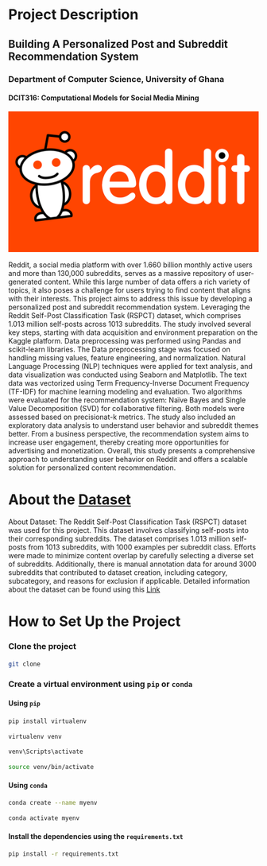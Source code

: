 # Project Description

## Building A Personalized Post and Subreddit Recommendation System 

### Department of Computer Science, University of Ghana 

#### DCIT316: Computational Models for Social Media Mining 
![reddit](/reddit.png)

Reddit, a social media platform with over 1.660 billion monthly active users and more than
130,000 subreddits, serves as a massive repository of user-generated content. While this large
number of data offers a rich variety of topics, it also poses a challenge for users trying to find
content that aligns with their interests. This project aims to address this issue by developing a
personalized post and subreddit recommendation system. Leveraging the Reddit Self-Post
Classification Task (RSPCT) dataset, which comprises 1.013 million self-posts across 1013
subreddits.
The study involved several key steps, starting with data acquisition and environment preparation
on the Kaggle platform. Data preprocessing was performed using Pandas and scikit-learn
libraries. The Data preprocessing stage was focused on handling missing values, feature
engineering, and normalization. Natural Language Processing (NLP) techniques were applied for
text analysis, and data visualization was conducted using Seaborn and Matplotlib. The text data
was vectorized using Term Frequency-Inverse Document Frequency (TF-IDF) for machine
learning modeling and evaluation.
Two algorithms were evaluated for the recommendation system: Naïve Bayes and Single Value
Decomposition (SVD) for collaborative filtering. Both models were assessed based on precisionat-k metrics. The study also included an exploratory data analysis to understand user behavior
and subreddit themes better.
From a business perspective, the recommendation system aims to increase user engagement,
thereby creating more opportunities for advertising and monetization. Overall, this study presents
a comprehensive approach to understanding user behavior on Reddit and offers a scalable
solution for personalized content recommendation.

# About the [Dataset](https://www.kaggle.com/datasets/mswarbrickjones/reddit-selfposts)

About Dataset: The Reddit Self-Post Classification Task (RSPCT) dataset was used for this project. This dataset involves classifying self-posts into their corresponding subreddits. The dataset comprises 1.013 million self-posts from 1013 subreddits, with 1000 examples per subreddit class. Efforts were made to minimize content overlap by carefully selecting a diverse set of subreddits. Additionally, there is manual annotation data for around 3000 subreddits that contributed to dataset creation, including category, subcategory, and reasons for exclusion if applicable. Detailed information about the dataset can be found using this [Link](https://www.kaggle.com/datasets/mswarbrickjones/reddit-selfposts)

# How to Set Up the Project

### Clone the project

```bash
git clone
 ```


### Create a virtual environment using `pip` or `conda`

#### Using `pip`

```bash
pip install virtualenv
```

```bash
virtualenv venv
```

```bash
venv\Scripts\activate
```

```bash
source venv/bin/activate
```

#### Using `conda`

```bash
conda create --name myenv
```

```bash
conda activate myenv
```

#### Install the dependencies using the  `requirements.txt`

```bash
pip install -r requirements.txt
```

